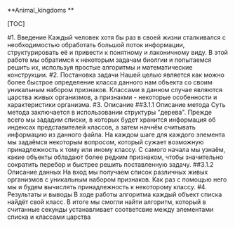 **Animal_kingdoms **



[TOC]

#1. Введение
Каждый человек хотя бы раз в своей жизни сталкивался с необходимостью обработать большой поток информации, структурировать её и привести к понятному и лаконичному виду. В этой работе мы обратимся к некоторым задачам биолгии и попытаемся решить их, используя простые алгоритмы и математические конструкции. 
#2. Постановка задачи
Нашей целью является как можно более быстрое определение класса данного нам объекта со своим уникальным набором признаков. Классами в данном случае являются царства живых организмов, а признакми - некоторые особенности и характеристики организма.
#3. Описание
##3.1.1 Описание метода
Суть метода заключается в использовании структуры "дерева". Прежде всего мы зададим списки, в которых будет хранится информация об индексах представителей классов, а затем начнём считывать информацию из данного файла.
На каждом шаге для каждого элемента мы задаёмся некоторым вопросом, который сужает возможную принадлежность к тому или иному классу. С самого начала мы узнаём, какие объекты обладают более редким признаком, чтобы значительно сократить перебор и быстрее решить поставленную задачу. 
##3.1.2 Описание данных
На вход мы получаем список различных живых организмов с уникальным набором признаков. Как раз с помощью него мы и будем вычислять принадлежность к некоторому классу.
#4. Результаты и выводы
В ходе работы алгоритма каждый объект списка найдёт свой класс.  В итоге мы смогли найти алгоритм, который в считанные секунды устанавливает соответсвие между элементами списка и классами царства
